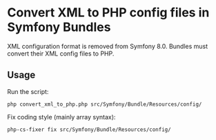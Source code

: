 # Convert XML to PHP config files in Symfony Bundles

XML configuration format is removed from Symfony 8.0. Bundles must convert their XML config files to PHP.

## Usage

Run the script:

    php convert_xml_to_php.php src/Symfony/Bundle/Resources/config/

Fix coding style (mainly array syntax):

    php-cs-fixer fix src/Symfony/Bundle/Resources/config/
